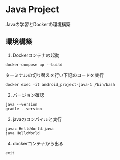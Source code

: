 # Java Project
Javaの学習とDockerの環境構築

## 環境構築
1. Dockerコンテナの起動
```
docker-compose up --build 
```
ターミナルの切り替えを行い下記のコードを実行
```
docker exec -it android_project-java-1 /bin/bash
```

2. バージョン確認
```
java --version
gradle --version
```

3. javaのコンパイルと実行
```
javac HelloWorld.java
java HelloWorld
```

4. dockerコンテナから出る
```
exit
``` 
